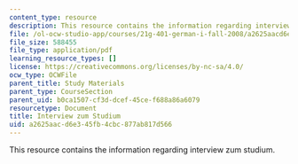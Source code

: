 ```yaml
---
content_type: resource
description: This resource contains the information regarding interview zum studium.
file: /ol-ocw-studio-app/courses/21g-401-german-i-fall-2008/a2625aacd6e345fb4cbc877ab817d566_MIT21G_401F08_studium.pdf
file_size: 588455
file_type: application/pdf
learning_resource_types: []
license: https://creativecommons.org/licenses/by-nc-sa/4.0/
ocw_type: OCWFile
parent_title: Study Materials
parent_type: CourseSection
parent_uid: b0ca1507-cf3d-dcef-45ce-f688a86a6079
resourcetype: Document
title: Interview zum Studium
uid: a2625aac-d6e3-45fb-4cbc-877ab817d566
---
```

This resource contains the information regarding interview zum studium.